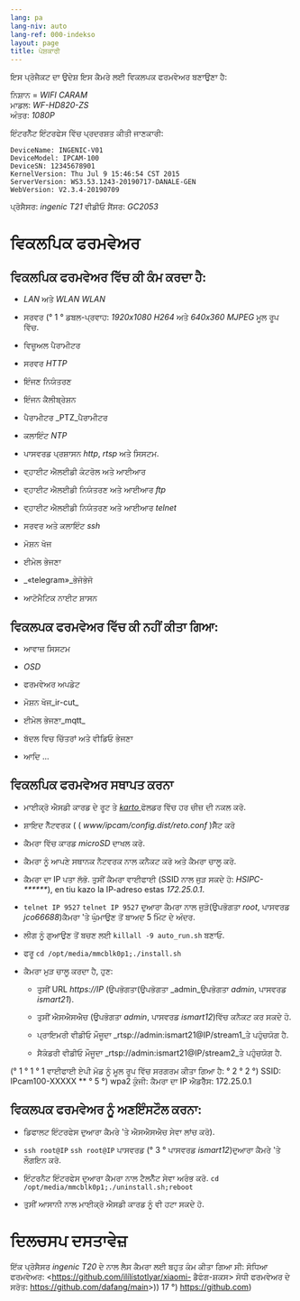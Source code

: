```yaml
---
lang: pa
lang-niv: auto
lang-ref: 000-indekso
layout: page
title: ਪੇਸ਼ਕਾਰੀ
---
```


ਇਸ ਪ੍ਰੋਜੈਕਟ ਦਾ ਉਦੇਸ਼ ਇਸ ਕੈਮਰੇ ਲਈ ਵਿਕਲਪਕ ਫਰਮਵੇਅਰ ਬਣਾਉਣਾ ਹੈ:

ਨਿਸ਼ਾਨ = _WIFI CARAM_  
ਮਾਡਲ: _WF-HD820-ZS_  
ਅੰਤਰ: _1080P_

ਇੰਟਰਨੈੱਟ ਇੰਟਰਫੇਸ ਵਿੱਚ ਪ੍ਰਦਰਸ਼ਤ ਕੀਤੀ ਜਾਣਕਾਰੀ:
```
DeviceName: INGENIC-V01
DeviceModel: IPCAM-100
DeviceSN: 12345678901
KernelVersion: Thu Jul 9 15:46:54 CST 2015
ServerVersion: WS3.53.1243-20190717-DANALE-GEN
WebVersion: V2.3.4-20190709
```

ਪ੍ਰੋਸੈਸਰ: _ingenic T21_
ਵੀਡੀਓ ਸੈਂਸਰ: _GC2053_

# ਵਿਕਲਪਿਕ ਫਰਮਵੇਅਰ

## ਵਿਕਲਪਿਕ ਫਰਮਵੇਅਰ ਵਿੱਚ ਕੀ ਕੰਮ ਕਰਦਾ ਹੈ:

* _LAN_ ਅਤੇ _WLAN_ _WLAN_


* ਸਰਵਰ (° 1 ° ਡਬਲ-ਪ੍ਰਵਾਹ: _1920x1080 H264_ ਅਤੇ _640x360 MJPEG_ ਮੂਲ ਰੂਪ ਵਿੱਚ.  


* ਵਿਜ਼ੂਅਲ ਪੈਰਾਮੀਟਰ


* ਸਰਵਰ _HTTP_


* ਇੰਜਣ ਨਿਯੰਤਰਣ


* ਇੰਜਨ ਕੈਲੀਬ੍ਰੇਸ਼ਨ


* ਪੈਰਾਮੀਟਰ _PTZ_ਪੈਰਾਮੀਟਰ


* ਕਲਾਇੰਟ _NTP_


* ਪਾਸਵਰਡ ਪ੍ਰਸ਼ਾਸਨ _http_, _rtsp_ ਅਤੇ ਸਿਸਟਮ.  


* ਵ੍ਹਾਈਟ ਐਲਈਡੀ ਕੰਟਰੋਲ ਅਤੇ ਆਈਆਰ


* ਵ੍ਹਾਈਟ ਐਲਈਡੀ ਨਿਯੰਤਰਣ ਅਤੇ ਆਈਆਰ _ftp_


* ਵ੍ਹਾਈਟ ਐਲਈਡੀ ਨਿਯੰਤਰਣ ਅਤੇ ਆਈਆਰ _telnet_


* ਸਰਵਰ ਅਤੇ ਕਲਾਇੰਟ _ssh_


* ਮੋਸ਼ਨ ਖੋਜ


* ਈਮੇਲ ਭੇਜਣਾ


*  _«telegram»_ਭੇਜੋਭੇਜੋ


* ਆਟੋਮੈਟਿਕ ਨਾਈਟ ਸ਼ਾਸਨ



## ਵਿਕਲਪਕ ਫਰਮਵੇਅਰ ਵਿੱਚ ਕੀ ਨਹੀਂ ਕੀਤਾ ਗਿਆ:

* ਆਵਾਜ਼ ਸਿਸਟਮ


* _OSD_


* ਫਰਮਵੇਅਰ ਅਪਡੇਟ


* ਮੋਸ਼ਨ ਖੋਜ_ir-cut_


* ਈਮੇਲ ਭੇਜਣਾ_mqtt_


* ਬੱਦਲ ਵਿਚ ਚਿੱਤਰਾਂ ਅਤੇ ਵੀਡਿਓ ਭੇਜਣਾ


* ਆਦਿ ...



## ਵਿਕਲਪਿਕ ਫਰਮਵੇਅਰ ਸਥਾਪਤ ਕਰਨਾ

* ਮਾਈਕ੍ਰੋ ਐਸਡੀ ਕਾਰਡ ਦੇ ਰੂਟ ਤੇ [ _karto_ ](https://github.com/jmichault/ipcam-100/tree/master/karto) ਫੋਲਡਰ ਵਿੱਚ ਹਰ ਚੀਜ਼ ਦੀ ਨਕਲ ਕਰੋ.


* ਸ਼ਾਇਦ ਨੈੱਟਵਰਕ (  ( _www/ipcam/config.dist/reto.conf_ )ਸੈੱਟ ਕਰੋ


* ਕੈਮਰਾ ਵਿੱਚ ਕਾਰਡ _microSD_ ਦਾਖਲ ਕਰੋ.  


* ਕੈਮਰਾ ਨੂੰ ਆਪਣੇ ਸਥਾਨਕ ਨੈਟਵਰਕ ਨਾਲ ਕਨੈਕਟ ਕਰੋ ਅਤੇ ਕੈਮਰਾ ਚਾਲੂ ਕਰੋ.


* ਕੈਮਰਾ ਦਾ IP ਪਤਾ ਲੱਭੋ. ਤੁਸੀਂ ਕੈਮਰਾ ਵਾਈਫਾਈ (SSID ਨਾਲ ਜੁੜ ਸਕਦੇ ਹੋ: _HSIPC-******_), en tiu kazo la IP-adreso estas _172.25.0.1_.


*  `telnet IP 9527`  `telnet IP 9527` ਦੁਆਰਾ ਕੈਮਰਾ ਨਾਲ ਜੁੜੋ(ਉਪਭੋਗਤਾ _root_, ਪਾਸਵਰਡ _jco66688_)ਕੈਮਰਾ 'ਤੇ ਘੁੰਮਾਉਣ ਤੋਂ ਬਾਅਦ 5 ਮਿੰਟ ਦੇ ਅੰਦਰ.


* ਲੀਗ ਨੂੰ ਗੁਆਉਣ ਤੋਂ ਬਚਣ ਲਈ `killall -9 auto_run.sh` ਬਣਾਓ.


* ਫਰੂ `cd /opt/media/mmcblk0p1;./install.sh`


* ਕੈਮਰਾ ਮੁੜ ਚਾਲੂ ਕਰਦਾ ਹੈ, ਹੁਣ:


    * ਤੁਸੀਂ URL _https://IP_ (ਉਪਭੋਗਤਾ(ਉਪਭੋਗਤਾ _admin_ਉਪਭੋਗਤਾ _admin_, ਪਾਸਵਰਡ _ismart21_).


    * ਤੁਸੀਂ ਐਸਐਸਐਚ (ਉਪਭੋਗਤਾ _admin_, ਪਾਸਵਰਡ _ismart12_)ਵਿੱਚ ਕਨੈਕਟ ਕਰ ਸਕਦੇ ਹੋ.


    * ਪ੍ਰਾਇਮਰੀ ਵੀਡੀਓ ਮੌਜੂਦਾ _rtsp://admin:ismart21@IP/stream1_ਤੇ ਪਹੁੰਚਯੋਗ ਹੈ.


    * ਸੈਕੰਡਰੀ ਵੀਡੀਓ ਮੌਜੂਦਾ _rtsp://admin:ismart21@IP/stream2_ਤੇ ਪਹੁੰਚਯੋਗ ਹੈ.


(° 1 ° 1 ° 1 ਵਾਈਫਾਈ ਏਪੀ ਮੋਡ ਨੂੰ ਮੂਲ ਰੂਪ ਵਿੱਚ ਸਰਗਰਮ ਕੀਤਾ ਗਿਆ ਹੈ: ° 2 ° 2 °) SSID: IPcam100-XXXXX    ** ° 5 °) wpa2 ਕੁੰਜੀ: ਕੈਮਰਾ ਦਾ IP ਐਡਰੈੱਸ: 172.25.0.1

## ਵਿਕਲਪਕ ਫਰਮਵੇਅਰ ਨੂੰ ਅਣਇੰਸਟੌਲ ਕਰਨਾ:

* ਡਿਫਾਲਟ ਇੰਟਰਫੇਸ ਦੁਆਰਾ ਕੈਮਰੇ 'ਤੇ ਐਸਐਸਐਚ ਸੇਵਾ ਲਾਂਚ ਕਰੋ).


*  `ssh root@IP`  `ssh root@IP` ਪਾਸਵਰਡ (° 3 ° ਪਾਸਵਰਡ _ismart12_)ਦੁਆਰਾ ਕੈਮਰੇ 'ਤੇ ਲੌਗਇਨ ਕਰੋ.


* ਇੰਟਰਨੈਟ ਇੰਟਰਫੇਸ ਦੁਆਰਾ ਕੈਮਰਾ ਨਾਲ ਟੈਲਨੈੱਟ ਸੇਵਾ ਅਰੰਭ ਕਰੋ. `cd /opt/media/mmcblk0p1;./uninstall.sh;reboot`



* ਤੁਸੀਂ ਆਸਾਨੀ ਨਾਲ ਮਾਈਕ੍ਰੋ ਐਸਡੀ ਕਾਰਡ ਨੂੰ ਵੀ ਹਟਾ ਸਕਦੇ ਹੋ.



# ਦਿਲਚਸਪ ਦਸਤਾਵੇਜ਼

ਇੱਕ ਪ੍ਰੋਸੈਸਰ _ingenic T20_ ਦੇ ਨਾਲ ਲੈਸ ਕੈਮਰਾ ਲਈ ਬਹੁਤ ਕੰਮ ਕੀਤਾ ਗਿਆ ਸੀ:
ਸੋਧਿਆ ਫਰਮਵੇਅਰ: <https://github.com/ilílístotlyar/xiaomi- ਡੈਫੰਗ-ਸ਼ਕਸ>
ਸੋਧੀ ਫਰਮਵੇਅਰ ਦੇ ਸਰੋਤ: <https://github.com/dafang/main>>)) 17 °) https://github.com)

